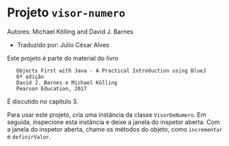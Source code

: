 # Projeto `visor-numero`

Autores: Michael Kölling and David J. Barnes

- Traduzido por: Julio César Alves

Este projeto é parte do material do livro

```
   Objects First with Java - A Practical Introduction using BlueJ
   6ª edição
   David J. Barnes e Michael Kölling
   Pearson Education, 2017
```

É discutido no capítulo 3.

Para usar este projeto, cria uma instância da classe `VisorDeNumero`.
Em seguida, inspecione esta instância e deixe a janela do inspetor aberta.
Com a janela do inspetor aberta, chame os métodos do objeto, como `incrementar` e
`definirValor`.
